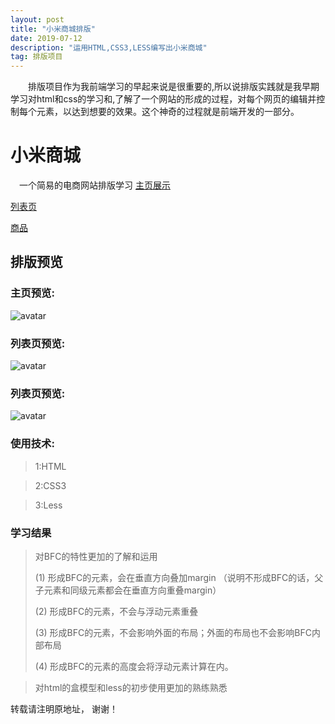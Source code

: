 ```yaml
---
layout: post
title: "小米商城排版"
date: 2019-07-12 
description: "运用HTML,CSS3,LESS编写出小米商城"
tag: 排版项目
---   
```


　　排版项目作为我前端学习的早起来说是很重要的,所以说排版实践就是我早期学习对html和css的学习和,了解了一个网站的形成的过程，对每个网页的编辑并控制每个元素，以达到想要的效果。这个神奇的过程就是前端开发的一部分。    

 
 

# 小米商城
　一个简易的电商网站排版学习
 [主页展示](https://qq6515255.github.io/web/miWeb/mi.html)

 [列表页](https://qq6515255.github.io/web/miWeb/mi-buy.html)

 [商品](https://qq6515255.github.io/web/miWeb/mi-iteam.html)

## 排版预览

###  主页预览:

![avatar](https://qq6515255.github.io/images/posts/mi/mi1.jpg)


###  列表页预览:

![avatar](https://qq6515255.github.io/images/posts/mi/mi2.jpg)


###  列表页预览:

![avatar](https://qq6515255.github.io/images/posts/mi/mi3.jpg)

### 使用技术:

>1:HTML

>2:CSS3

>3:Less
<p> </p>


### 学习结果

> 对BFC的特性更加的了解和运用
> 
>(1) 形成BFC的元素，会在垂直方向叠加margin  （说明不形成BFC的话，父子元素和同级元素都会在垂直方向重叠margin）
>
>(2) 形成BFC的元素，不会与浮动元素重叠
>
>(3) 形成BFC的元素，不会影响外面的布局；外面的布局也不会影响BFC内部布局
>
>(4) 形成BFC的元素的高度会将浮动元素计算在内。

<p> </p>

> 对html的盒模型和less的初步使用更加的熟练熟悉      

<p> </p>

转载请注明原地址， 谢谢！

